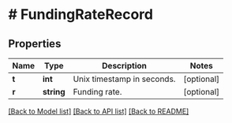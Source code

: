 # # FundingRateRecord

## Properties

Name | Type | Description | Notes
------------ | ------------- | ------------- | -------------
**t** | **int** | Unix timestamp in seconds. | [optional] 
**r** | **string** | Funding rate. | [optional] 

[[Back to Model list]](../../README.md#documentation-for-models) [[Back to API list]](../../README.md#documentation-for-api-endpoints) [[Back to README]](../../README.md)
